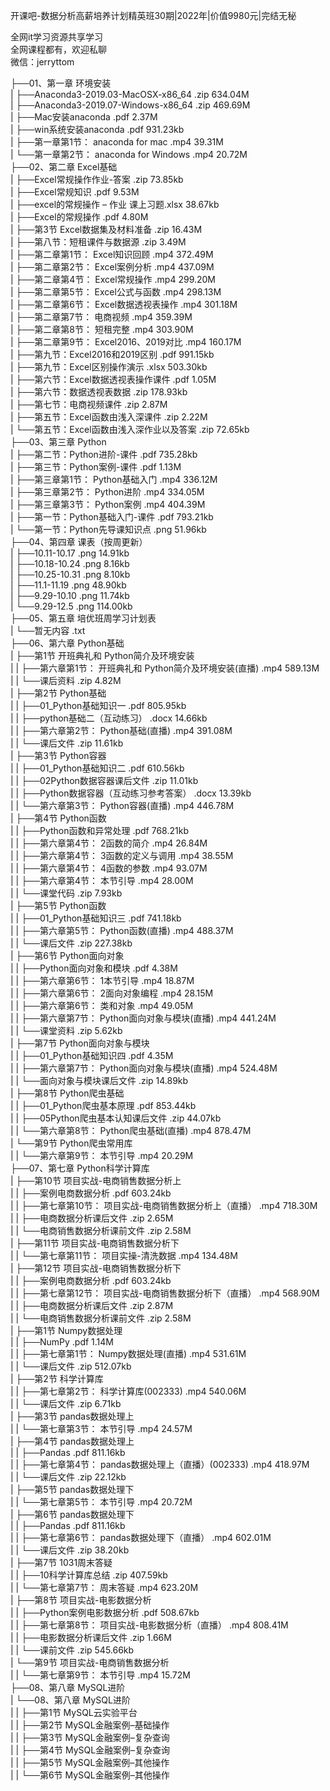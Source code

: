 开课吧-数据分析高薪培养计划精英班30期|2022年|价值9980元|完结无秘

全网it学习资源共享学习<br>全网课程都有，欢迎私聊<br>微信：jerryttom<br>

├──01、第一章 环境安装<br> | ├──Anaconda3-2019.03-MacOSX-x86_64 .zip 634.04M<br> | ├──Anaconda3-2019.07-Windows-x86_64 .zip 469.69M<br> | ├──Mac安装anaconda .pdf 2.37M<br> | ├──win系统安装anaconda .pdf 931.23kb<br> | ├──第一章第1节： anaconda for mac .mp4 39.31M<br> | └──第一章第2节： anaconda for Windows .mp4 20.72M<br> ├──02、第二章 Excel基础<br> | ├──Excel常规操作作业-答案 .zip 73.85kb<br> | ├──Excel常规知识 .pdf 9.53M<br> | ├──excel的常规操作 – 作业 课上习题.xlsx 38.67kb<br> | ├──Excel的常规操作 .pdf 4.80M<br> | ├──第3节 Excel数据集及材料准备 .zip 16.43M<br> | ├──第八节：短租课件与数据源 .zip 3.49M<br> | ├──第二章第1节： Excel知识回顾 .mp4 372.49M<br> | ├──第二章第2节： Excel案例分析 .mp4 437.09M<br> | ├──第二章第4节： Excel常规操作 .mp4 299.20M<br> | ├──第二章第5节： Excel公式与函数 .mp4 298.13M<br> | ├──第二章第6节： Excel数据透视表操作 .mp4 301.18M<br> | ├──第二章第7节： 电商视频 .mp4 359.39M<br> | ├──第二章第8节： 短租完整 .mp4 303.90M<br> | ├──第二章第9节： Excel2016、2019对比 .mp4 160.17M<br> | ├──第九节：Excel2016和2019区别 .pdf 991.15kb<br> | ├──第九节：Excel区别操作演示 .xlsx 503.30kb<br> | ├──第六节：Excel数据透视表操作课件 .pdf 1.05M<br> | ├──第六节：数据透视表数据 .zip 178.93kb<br> | ├──第七节：电商视频课件 .zip 2.87M<br> | ├──第五节：Excel函数由浅入深课件 .zip 2.22M<br> | └──第五节：Excel函数由浅入深作业以及答案 .zip 72.65kb<br> ├──03、第三章 Python<br> | ├──第二节：Python进阶-课件 .pdf 735.28kb<br> | ├──第三节：Python案例-课件 .pdf 1.13M<br> | ├──第三章第1节： Python基础入门 .mp4 336.12M<br> | ├──第三章第2节： Python进阶 .mp4 334.05M<br> | ├──第三章第3节： Python案例 .mp4 404.39M<br> | ├──第一节：Python基础入门-课件 .pdf 793.21kb<br> | └──第一节：Python先导课知识点 .png 51.96kb<br> ├──04、第四章 课表（按周更新）<br> | ├──10.11-10.17 .png 14.91kb<br> | ├──10.18-10.24 .png 8.16kb<br> | ├──10.25-10.31 .png 8.10kb<br> | ├──11.1-11.19 .png 48.90kb<br> | ├──9.29-10.10 .png 11.74kb<br> | └──9.29-12.5 .png 114.00kb<br> ├──05、第五章 培优班周学习计划表<br> | └──暂无内容 .txt<br> ├──06、第六章 Python基础<br> | ├──第1节 开班典礼和 Python简介及环境安装<br> | | ├──第六章第1节： 开班典礼和 Python简介及环境安装(直播) .mp4 589.13M<br> | | └──课后资料 .zip 4.82M<br> | ├──第2节 Python基础<br> | | ├──01_Python基础知识一 .pdf 805.95kb<br> | | ├──python基础二（互动练习） .docx 14.66kb<br> | | ├──第六章第2节： Python基础(直播) .mp4 391.08M<br> | | └──课后文件 .zip 11.61kb<br> | ├──第3节 Python容器<br> | | ├──01_Python基础知识二 .pdf 610.56kb<br> | | ├──02Python数据容器课后文件 .zip 11.01kb<br> | | ├──Python数据容器（互动练习参考答案） .docx 13.39kb<br> | | └──第六章第3节： Python容器(直播) .mp4 446.78M<br> | ├──第4节 Python函数<br> | | ├──Python函数和异常处理 .pdf 768.21kb<br> | | ├──第六章第4节： 2函数的简介 .mp4 26.84M<br> | | ├──第六章第4节： 3函数的定义与调用 .mp4 38.55M<br> | | ├──第六章第4节： 4函数的参数 .mp4 93.07M<br> | | ├──第六章第4节： 本节引导 .mp4 28.00M<br> | | └──课堂代码 .zip 7.93kb<br> | ├──第5节 Python函数<br> | | ├──01_Python基础知识三 .pdf 741.18kb<br> | | ├──第六章第5节： Python函数(直播) .mp4 488.37M<br> | | └──课后文件 .zip 227.38kb<br> | ├──第6节 Python面向对象<br> | | ├──Python面向对象和模块 .pdf 4.38M<br> | | ├──第六章第6节： 1本节引导 .mp4 18.87M<br> | | ├──第六章第6节： 2面向对象编程 .mp4 28.15M<br> | | ├──第六章第6节： 类和对象 .mp4 49.05M<br> | | ├──第六章第7节： Python面向对象与模块(直播) .mp4 441.24M<br> | | └──课堂资料 .zip 5.62kb<br> | ├──第7节 Python面向对象与模块<br> | | ├──01_Python基础知识四 .pdf 4.35M<br> | | ├──第六章第7节： Python面向对象与模块(直播) .mp4 524.48M<br> | | └──面向对象与模块课后文件 .zip 14.89kb<br> | ├──第8节 Python爬虫基础<br> | | ├──01_Python爬虫基本原理 .pdf 853.44kb<br> | | ├──05Python爬虫基本认知课后文件 .zip 44.07kb<br> | | └──第六章第8节： Python爬虫基础(直播) .mp4 878.47M<br> | └──第9节 Python爬虫常用库<br> | | └──第六章第9节： 本节引导 .mp4 20.29M<br> ├──07、第七章 Python科学计算库<br> | ├──第10节 项目实战-电商销售数据分析上<br> | | ├──案例电商数据分析 .pdf 603.24kb<br> | | ├──第七章第10节： 项目实战-电商销售数据分析上（直播） .mp4 718.30M<br> | | ├──电商数据分析课后文件 .zip 2.65M<br> | | └──电商销售数据分析课前文件 .zip 2.58M<br> | ├──第11节 项目实战-电商销售数据分析下<br> | | └──第七章第11节： 项目实操-清洗数据 .mp4 134.48M<br> | ├──第12节 项目实战-电商销售数据分析下<br> | | ├──案例电商数据分析 .pdf 603.24kb<br> | | ├──第七章第12节： 项目实战-电商销售数据分析下（直播） .mp4 568.90M<br> | | ├──电商数据分析课后文件 .zip 2.87M<br> | | └──电商销售数据分析课前文件 .zip 2.58M<br> | ├──第1节 Numpy数据处理<br> | | ├──NumPy .pdf 1.14M<br> | | ├──第七章第1节： Numpy数据处理(直播) .mp4 531.61M<br> | | └──课后文件 .zip 512.07kb<br> | ├──第2节 科学计算库<br> | | ├──第七章第2节： 科学计算库(002333) .mp4 540.06M<br> | | └──课后文件 .zip 6.71kb<br> | ├──第3节 pandas数据处理上<br> | | └──第七章第3节： 本节引导 .mp4 24.57M<br> | ├──第4节 pandas数据处理上<br> | | ├──Pandas .pdf 811.16kb<br> | | ├──第七章第4节： pandas数据处理上（直播）(002333) .mp4 418.97M<br> | | └──课后文件 .zip 22.12kb<br> | ├──第5节 pandas数据处理下<br> | | └──第七章第5节： 本节引导 .mp4 20.72M<br> | ├──第6节 pandas数据处理下<br> | | ├──Pandas .pdf 811.16kb<br> | | ├──第七章第6节： pandas数据处理下（直播） .mp4 602.01M<br> | | └──课后文件 .zip 38.20kb<br> | ├──第7节 1031周末答疑<br> | | ├──10科学计算库总结 .zip 407.59kb<br> | | └──第七章第7节： 周末答疑 .mp4 623.20M<br> | ├──第8节 项目实战-电影数据分析<br> | | ├──Python案例电影数据分析 .pdf 508.67kb<br> | | ├──第七章第8节： 项目实战-电影数据分析（直播） .mp4 808.41M<br> | | ├──电影数据分析课后文件 .zip 1.66M<br> | | └──课前文件 .zip 545.66kb<br> | └──第9节 项目实战-电商销售数据分析<br> | | └──第七章第9节： 本节引导 .mp4 15.72M<br> ├──08、第八章 MySQL进阶<br> | └──08、第八章 MySQL进阶<br> | | ├──第1节 MySQL云实验平台<br> | | ├──第2节 MySQL金融案例–基础操作<br> | | ├──第3节 MySQL金融案例–复杂查询<br> | | ├──第4节 MySQL金融案例–复杂查询<br> | | ├──第5节 MySQL金融案例–其他操作<br> | | └──第6节 MySQL金融案例–其他操作<br> 